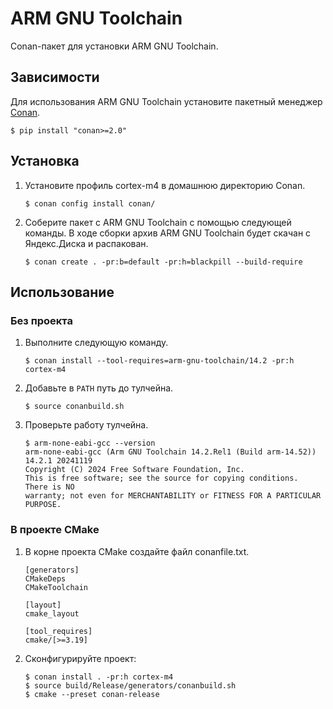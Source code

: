 # ARM GNU Toolchain

Conan-пакет для установки ARM GNU Toolchain.

## Зависимости

Для использования ARM GNU Toolchain установите пакетный менеджер
[Conan](https://conan.io/).

```console
$ pip install "conan>=2.0"
```

## Установка

1. Установите профиль cortex-m4 в домашнюю директорию Conan.
    ```console
    $ conan config install conan/
    ```
2. Соберите пакет с ARM GNU Toolchain с помощью следующей команды.
    В ходе сборки архив ARM GNU Toolchain будет скачан с Яндекс.Диска и распакован.
    ```console
    $ conan create . -pr:b=default -pr:h=blackpill --build-require
    ```
## Использование

### Без проекта

1. Выполните следующую команду.
    ```console
    $ conan install --tool-requires=arm-gnu-toolchain/14.2 -pr:h cortex-m4
    ```

2. Добавьте в `PATH` путь до тулчейна.
    ```console
    $ source conanbuild.sh
    ```
3. Проверьте работу тулчейна.
    ```console
    $ arm-none-eabi-gcc --version
    arm-none-eabi-gcc (Arm GNU Toolchain 14.2.Rel1 (Build arm-14.52)) 14.2.1 20241119
    Copyright (C) 2024 Free Software Foundation, Inc.
    This is free software; see the source for copying conditions.  There is NO
    warranty; not even for MERCHANTABILITY or FITNESS FOR A PARTICULAR PURPOSE.
    ```

### В проекте CMake

1. В корне проекта CMake создайте файл conanfile.txt.
    ```
    [generators]
    CMakeDeps
    CMakeToolchain

    [layout]
    cmake_layout

    [tool_requires]
    cmake/[>=3.19]
    ```

2. Сконфигурируйте проект:
    ```console
    $ conan install . -pr:h cortex-m4
    $ source build/Release/generators/conanbuild.sh
    $ cmake --preset conan-release
    ```
